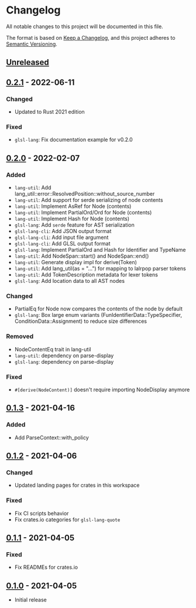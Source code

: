 # Changelog
All notable changes to this project will be documented in this file.

The format is based on [Keep a Changelog](https://keepachangelog.com/en/1.0.0/),
and this project adheres to [Semantic Versioning](https://semver.org/spec/v2.0.0.html).

## [Unreleased]

## [0.2.1] - 2022-06-11
### Changed
- Updated to Rust 2021 edition

### Fixed
- `glsl-lang`: Fix documentation example for v0.2.0

## [0.2.0] - 2022-02-07
### Added
- `lang-util`: Add lang_util::error::ResolvedPosition::without_source_number
- `lang-util`: Add support for serde serializing of node contents
- `lang-util`: Implement AsRef for Node (contents)
- `lang-util`: Implement PartialOrd/Ord for Node (contents)
- `lang-util`: Implement Hash for Node (contents)
- `glsl-lang`: Add `serde` feature for AST serialization
- `glsl-lang-cli`: Add JSON output format
- `glsl-lang-cli`: Add input file argument
- `glsl-lang-cli`: Add GLSL output format
- `glsl-lang`: Implement PartialOrd and Hash for Identifier and TypeName
- `lang-util`: Add NodeSpan::start() and NodeSpan::end()
- `lang-util`: Generate display impl for derive(Token)
- `lang-util`: Add lang_util(as = "...") for mapping to lalrpop parser tokens
- `lang-util`: Add TokenDescription metadata for lexer tokens
- `glsl-lang`: Add location data to all AST nodes

### Changed
- PartialEq for Node now compares the contents of the node by default
- `glsl-lang`: Box large enum variants (FunIdentifierData::TypeSpecifier, ConditionData::Assignment) to reduce size differences

### Removed
- NodeContentEq trait in lang-util
- `lang-util`: dependency on parse-display
- `glsl-lang`: dependency on parse-display

### Fixed
- `#[derive(NodeContent)]` doesn't require importing NodeDisplay anymore

## [0.1.3] - 2021-04-16
### Added
- Add ParseContext::with_policy

## [0.1.2] - 2021-04-06
### Changed
- Updated landing pages for crates in this workspace

### Fixed
- Fix CI scripts behavior
- Fix crates.io categories for `glsl-lang-quote`

## [0.1.1] - 2021-04-05
### Fixed
- Fix READMEs for crates.io

## [0.1.0] - 2021-04-05
- Initial release

[Unreleased]: https://github.com/vtavernier/glsl-lang/compare/v0.2.1...HEAD
[0.2.1]: https://github.com/vtavernier/glsl-lang/compare/v0.2.0...v0.2.1
[0.2.0]: https://github.com/vtavernier/glsl-lang/compare/v0.1.3...v0.2.0
[0.1.3]: https://github.com/vtavernier/glsl-lang/compare/v0.1.2...v0.1.3
[0.1.2]: https://github.com/vtavernier/glsl-lang/compare/v0.1.1...v0.1.2
[0.1.1]: https://github.com/vtavernier/glsl-lang/compare/v0.1.0...v0.1.1
[0.1.0]: https://github.com/vtavernier/glsl-lang/releases/tag/v0.1.0
